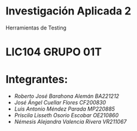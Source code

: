# Investigación Aplicada 2
 Herramientas de Testing
# LIC104 GRUPO 01T
# Integrantes:

- *Roberto José Barahona Alemán BA221212*
- *José Ángel Cuellar Flores CF200830*
- *Luis Antonio Méndez Parada MP220885*
- *Priscila Lisseth Osorio Escobar OE210860*
- *Némesis Alejandra Valencia Rivera VR211067*
